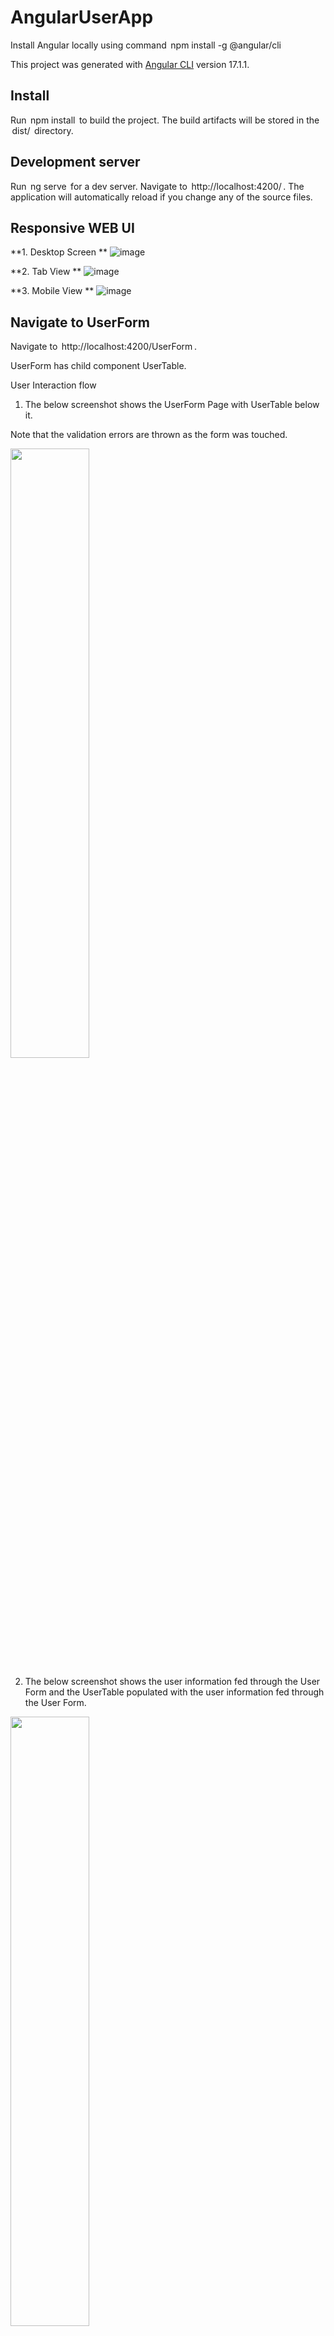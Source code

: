 # AngularUserApp

Install Angular locally using command ⁠ npm install -g @angular/cli ⁠

This project was generated with [Angular CLI](https://github.com/angular/angular-cli) version 17.1.1.

## Install

Run ⁠ npm install ⁠ to build the project. The build artifacts will be stored in the ⁠ dist/ ⁠ directory.

## Development server

Run ⁠ ng serve ⁠ for a dev server. Navigate to ⁠ http://localhost:4200/ ⁠. The application will automatically reload if you change any of the source files.

## Responsive WEB UI

**1. Desktop Screen
**
![image](https://github.com/shivaninijsure/MavarickUser/assets/145787119/e1710cb0-769c-44f0-bd6d-5f464291e698)

**2. Tab View
**
![image](https://github.com/shivaninijsure/MavarickUser/assets/145787119/16ed442e-6909-4178-98c0-48427bdec554)

**3. Mobile View
**
![image](https://github.com/shivaninijsure/MavarickUser/assets/145787119/437b6f76-9e77-4641-84b9-ab17c9db2ad4)

## Navigate to UserForm

Navigate to ⁠ http://localhost:4200/UserForm ⁠.

UserForm has child component UserTable.

User Interaction flow

1. The below screenshot shows the UserForm Page with UserTable below it.

Note that the validation errors are thrown as the form was touched.

<img width="50%" height="50%" src="https://github.com/shivaninijsure/MavarickUser/assets/145787119/bb91f08a-4d4c-436d-a62a-7e593d7bf62b">

2. The below screenshot shows the user information fed through the User Form and the UserTable populated with the user information fed through the User Form.

<img width="50%" height="50%" src="https://github.com/shivaninijsure/MavarickUser/assets/145787119/3aa261cb-3fc6-4c43-9563-3af222cef546">

3. The below screenshot shows the record of Name - Jonh updated through the UserForm.

<img width="50%" height="50%" src="https://github.com/shivaninijsure/MavarickUser/assets/145787119/78db5c21-4105-4b2f-953f-41369d5b964b">

4. The below screenshot shows the record of Name - Jonh updated on UserTable fed through UserForm.

<img width="50%" height="50%" src="https://github.com/shivaninijsure/MavarickUser/assets/145787119/1b0852d9-3404-4558-b73e-10cd7ee49735">


## Navigate to UserTable

Navigate to ⁠ http://localhost:4200/UserForm ⁠.

UserTable internally calls mock API

Below Screenshot demonstrates if navigated directly to UserForm.

<img width="50%" height="50%" src="https://github.com/shivaninijsure/MavarickUser/assets/145787119/18765b39-d7d7-4ea1-b67c-585528938ca0">

## Running unit tests

Run ⁠ ng test ⁠ to execute the unit tests via [Karma](https://karma-runner.github.io).

## Running end-to-end tests

Run ⁠ ng e2e ⁠ to execute the end-to-end tests via a platform of your choice. To use this command, you need to first add a package that implements end-to-end testing capabilities.
